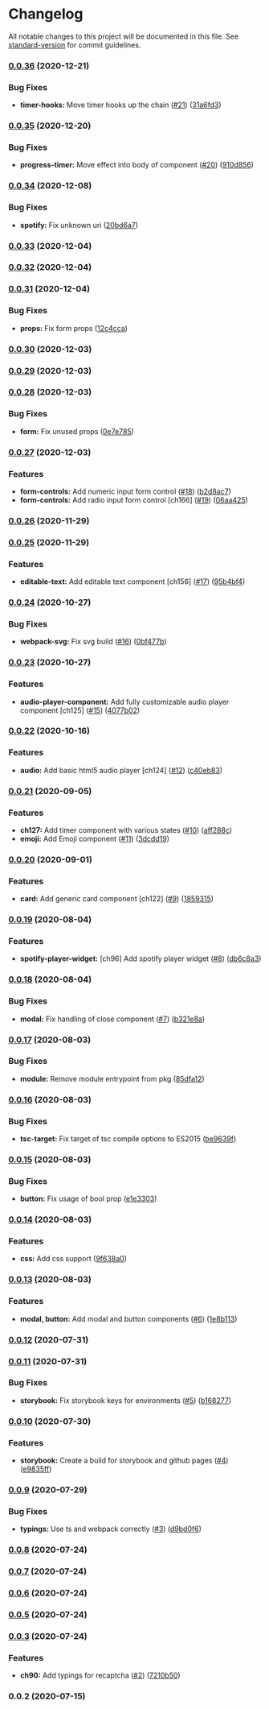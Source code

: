 # Changelog

All notable changes to this project will be documented in this file. See [standard-version](https://github.com/conventional-changelog/standard-version) for commit guidelines.

### [0.0.36](https://github.com/prashanthr/swan-react/compare/v0.0.35...v0.0.36) (2020-12-21)


### Bug Fixes

* **timer-hooks:** Move timer hooks up the chain ([#21](https://github.com/prashanthr/swan-react/issues/21)) ([31a6fd3](https://github.com/prashanthr/swan-react/commit/31a6fd3997a9460d5853d0fb5ea850b7c568fc7e))

### [0.0.35](https://github.com/prashanthr/swan-react/compare/v0.0.34...v0.0.35) (2020-12-20)


### Bug Fixes

* **progress-timer:** Move effect into body of component ([#20](https://github.com/prashanthr/swan-react/issues/20)) ([910d856](https://github.com/prashanthr/swan-react/commit/910d856692bc9e39ef8aab46be7e9c36dc99d192))

### [0.0.34](https://github.com/prashanthr/swan-react/compare/v0.0.33...v0.0.34) (2020-12-08)


### Bug Fixes

* **spotify:** Fix unknown uri ([20bd6a7](https://github.com/prashanthr/swan-react/commit/20bd6a7cb426cd1427f6c8eb4949332f970c51a9))

### [0.0.33](https://github.com/prashanthr/swan-react/compare/v0.0.32...v0.0.33) (2020-12-04)

### [0.0.32](https://github.com/prashanthr/swan-react/compare/v0.0.31...v0.0.32) (2020-12-04)

### [0.0.31](https://github.com/prashanthr/swan-react/compare/v0.0.30...v0.0.31) (2020-12-04)


### Bug Fixes

* **props:** Fix form props ([12c4cca](https://github.com/prashanthr/swan-react/commit/12c4cca5c879b14bcac1c7dcb07822fe85bb3934))

### [0.0.30](https://github.com/prashanthr/swan-react/compare/v0.0.29...v0.0.30) (2020-12-03)

### [0.0.29](https://github.com/prashanthr/swan-react/compare/v0.0.28...v0.0.29) (2020-12-03)

### [0.0.28](https://github.com/prashanthr/swan-react/compare/v0.0.27...v0.0.28) (2020-12-03)


### Bug Fixes

* **form:** Fix unused props ([0e7e785](https://github.com/prashanthr/swan-react/commit/0e7e7858f5f64029c5e08d8ccc013dbee27a32e9))

### [0.0.27](https://github.com/prashanthr/swan-react/compare/v0.0.26...v0.0.27) (2020-12-03)


### Features

* **form-controls:** Add numeric input form control ([#18](https://github.com/prashanthr/swan-react/issues/18)) ([b2d8ac7](https://github.com/prashanthr/swan-react/commit/b2d8ac737f2a7c8b2e829f5c34d20bd35955046f))
* **form-controls:** Add radio input form control [ch166] ([#19](https://github.com/prashanthr/swan-react/issues/19)) ([06aa425](https://github.com/prashanthr/swan-react/commit/06aa425568b7c2f72815c4684e1369794415d7a7))

### [0.0.26](https://github.com/prashanthr/swan-react/compare/v0.0.25...v0.0.26) (2020-11-29)

### [0.0.25](https://github.com/prashanthr/swan-react/compare/v0.0.24...v0.0.25) (2020-11-29)


### Features

* **editable-text:** Add editable text component [ch156] ([#17](https://github.com/prashanthr/swan-react/issues/17)) ([95b4bf4](https://github.com/prashanthr/swan-react/commit/95b4bf4458a7fbcaf094b57de5940fb0674638e6))

### [0.0.24](https://github.com/prashanthr/swan-react/compare/v0.0.23...v0.0.24) (2020-10-27)


### Bug Fixes

* **webpack-svg:** Fix svg build ([#16](https://github.com/prashanthr/swan-react/issues/16)) ([0bf477b](https://github.com/prashanthr/swan-react/commit/0bf477b10e7ca2cb055513401c7115d300ce969a))

### [0.0.23](https://github.com/prashanthr/swan-react/compare/v0.0.22...v0.0.23) (2020-10-27)


### Features

* **audio-player-component:** Add fully customizable audio player component [ch125] ([#15](https://github.com/prashanthr/swan-react/issues/15)) ([4077b02](https://github.com/prashanthr/swan-react/commit/4077b024a4e2ba3a36afdbf68e76714202c7f974))

### [0.0.22](https://github.com/prashanthr/swan-react/compare/v0.0.21...v0.0.22) (2020-10-16)


### Features

* **audio:** Add basic html5 audio player [ch124] ([#12](https://github.com/prashanthr/swan-react/issues/12)) ([c40eb83](https://github.com/prashanthr/swan-react/commit/c40eb838ff4c2782766bfae5d2eec1492add1462))

### [0.0.21](https://github.com/prashanthr/swan-react/compare/v0.0.20...v0.0.21) (2020-09-05)


### Features

* **ch127:** Add timer component with various states ([#10](https://github.com/prashanthr/swan-react/issues/10)) ([aff288c](https://github.com/prashanthr/swan-react/commit/aff288c754f15117ac97e9d9dc5b187edc541326))
* **emoji:** Add Emoji component ([#11](https://github.com/prashanthr/swan-react/issues/11)) ([3dcdd19](https://github.com/prashanthr/swan-react/commit/3dcdd1962914107a4cf3489fd5de45bf1f03daec))

### [0.0.20](https://github.com/prashanthr/swan-react/compare/v0.0.19...v0.0.20) (2020-09-01)


### Features

* **card:** Add generic card component [ch122] ([#9](https://github.com/prashanthr/swan-react/issues/9)) ([1859315](https://github.com/prashanthr/swan-react/commit/1859315786de9945596244c49ec9d301a322cf36))

### [0.0.19](https://github.com/prashanthr/swan-react/compare/v0.0.18...v0.0.19) (2020-08-04)


### Features

* **spotify-player-widget:** [ch96] Add spotify player widget ([#8](https://github.com/prashanthr/swan-react/issues/8)) ([db6c8a3](https://github.com/prashanthr/swan-react/commit/db6c8a38de3a5b7ecbaedf4e856e00ffdbdcee4f))

### [0.0.18](https://github.com/prashanthr/swan-react/compare/v0.0.17...v0.0.18) (2020-08-04)


### Bug Fixes

* **modal:** Fix handling of close component ([#7](https://github.com/prashanthr/swan-react/issues/7)) ([b321e8a](https://github.com/prashanthr/swan-react/commit/b321e8a63a81ce5c01abe397df0c359b5d3cf198))

### [0.0.17](https://github.com/prashanthr/swan-react/compare/v0.0.16...v0.0.17) (2020-08-03)


### Bug Fixes

* **module:** Remove module entrypoint from pkg ([85dfa12](https://github.com/prashanthr/swan-react/commit/85dfa12b6dbc940e11c6b33dfa060cc92660cfe1))

### [0.0.16](https://github.com/prashanthr/swan-react/compare/v0.0.15...v0.0.16) (2020-08-03)


### Bug Fixes

* **tsc-target:** Fix target of tsc compile options to ES2015 ([be9639f](https://github.com/prashanthr/swan-react/commit/be9639f041613c9a06af479373638782d212a37d))

### [0.0.15](https://github.com/prashanthr/swan-react/compare/v0.0.14...v0.0.15) (2020-08-03)


### Bug Fixes

* **button:** Fix usage of bool prop ([e1e3303](https://github.com/prashanthr/swan-react/commit/e1e3303692cf4088350f6555f9c37b1733dfbd45))

### [0.0.14](https://github.com/prashanthr/swan-react/compare/v0.0.13...v0.0.14) (2020-08-03)


### Features

* **css:** Add css support ([9f638a0](https://github.com/prashanthr/swan-react/commit/9f638a04f48625ba58a0759994e8c9d15b6eccd9))

### [0.0.13](https://github.com/prashanthr/swan-react/compare/v0.0.12...v0.0.13) (2020-08-03)


### Features

* **modal, button:** Add modal and button components ([#6](https://github.com/prashanthr/swan-react/issues/6)) ([1e8b113](https://github.com/prashanthr/swan-react/commit/1e8b113a2b5ec98382e37ca33b53a7f2f313114f))

### [0.0.12](https://github.com/prashanthr/swan-react/compare/v0.0.11...v0.0.12) (2020-07-31)

### [0.0.11](https://github.com/prashanthr/swan-react/compare/v0.0.10...v0.0.11) (2020-07-31)


### Bug Fixes

* **storybook:** Fix storybook keys for environments ([#5](https://github.com/prashanthr/swan-react/issues/5)) ([b168277](https://github.com/prashanthr/swan-react/commit/b168277201ec90b160a01a4b376fe470a956dfe8))

### [0.0.10](https://github.com/prashanthr/swan-react/compare/v0.0.9...v0.0.10) (2020-07-30)


### Features

* **storybook:** Create a build for storybook and github pages ([#4](https://github.com/prashanthr/swan-react/issues/4)) ([e9835ff](https://github.com/prashanthr/swan-react/commit/e9835ff7ba804938b804c1eee5f487fc8d5affb5))

### [0.0.9](https://github.com/prashanthr/swan-react/compare/v0.0.8...v0.0.9) (2020-07-29)


### Bug Fixes

* **typings:** Use ts and webpack correctly ([#3](https://github.com/prashanthr/swan-react/issues/3)) ([d9bd0f6](https://github.com/prashanthr/swan-react/commit/d9bd0f608b974fcdf98c6401591dc1e65ca15a75))

### [0.0.8](https://github.com/prashanthr/swan-react/compare/v0.0.7...v0.0.8) (2020-07-24)

### [0.0.7](https://github.com/prashanthr/swan-react/compare/v0.0.6...v0.0.7) (2020-07-24)

### [0.0.6](https://github.com/prashanthr/swan-react/compare/v0.0.5...v0.0.6) (2020-07-24)

### [0.0.5](https://github.com/prashanthr/swan-react/compare/v0.0.4...v0.0.5) (2020-07-24)

### [0.0.3](https://github.com/prashanthr/swan-react/compare/v0.0.2...v0.0.3) (2020-07-24)


### Features

* **ch90:** Add typings for recaptcha ([#2](https://github.com/prashanthr/swan-react/issues/2)) ([7210b50](https://github.com/prashanthr/swan-react/commit/7210b507a38f6af36e1c3a91669fcb80027b8015))

### 0.0.2 (2020-07-15)
